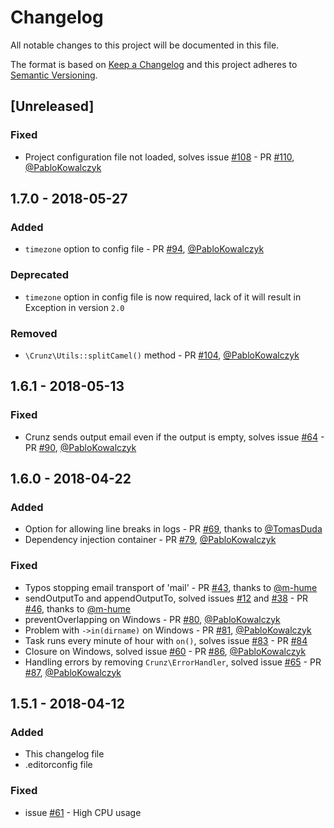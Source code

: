 # Changelog
All notable changes to this project will be documented in this file.

The format is based on [Keep a Changelog](http://keepachangelog.com/en/1.0.0/)
and this project adheres to [Semantic Versioning](http://semver.org/spec/v2.0.0.html).

## [Unreleased]

### Fixed

- Project configuration file not loaded,
solves issue [#108](https://github.com/lavary/crunz/issues/108) - PR
[#110](https://github.com/lavary/crunz/pull/110), [@PabloKowalczyk](https://github.com/PabloKowalczyk)

## 1.7.0 - 2018-05-27

### Added
- `timezone` option to config file - PR [#94](https://github.com/lavary/crunz/pull/94),
[@PabloKowalczyk](https://github.com/PabloKowalczyk)

### Deprecated
- `timezone` option in config file is now required,
lack of it will result in Exception in version `2.0`

### Removed
- `\Crunz\Utils::splitCamel()` method - PR [#104](https://github.com/lavary/crunz/pull/104),
[@PabloKowalczyk](https://github.com/PabloKowalczyk)

## 1.6.1 - 2018-05-13

### Fixed
- Crunz sends output email even if the output is empty,
solves issue [#64](https://github.com/lavary/crunz/issues/64) - PR
[#90](https://github.com/lavary/crunz/pull/90), [@PabloKowalczyk](https://github.com/PabloKowalczyk)

## 1.6.0 - 2018-04-22

### Added
- Option for allowing line breaks in logs - PR [#69](https://github.com/lavary/crunz/pull/69),
thanks to [@TomasDuda](https://github.com/TomasDuda)
- Dependency injection container - PR [#79](https://github.com/lavary/crunz/pull/79),
[@PabloKowalczyk](https://github.com/PabloKowalczyk)

### Fixed
- Typos stopping email transport of 'mail' - PR [#43](https://github.com/lavary/crunz/pull/43),
thanks to [@m-hume](https://github.com/m-hume)
- sendOutputTo and appendOutputTo, solved issues [#12](https://github.com/lavary/crunz/issues/12)
and [#38](https://github.com/lavary/crunz/issues/38) - PR [#46](https://github.com/lavary/crunz/pull/46),
thanks to [@m-hume](https://github.com/m-hume) 
- preventOverlapping on Windows - PR [#80](https://github.com/lavary/crunz/pull/80),
[@PabloKowalczyk](https://github.com/PabloKowalczyk)
- Problem with `->in(dirname)` on Windows - PR [#81](https://github.com/lavary/crunz/pull/81),
[@PabloKowalczyk](https://github.com/PabloKowalczyk)
- Task runs every minute of hour with `on()`, solves issue
[#83](https://github.com/lavary/crunz/issues/83) - PR [#84](https://github.com/lavary/crunz/pull/84)
- Closure on Windows, solved issue [#60](https://github.com/lavary/crunz/issues/60) - PR
[#86](https://github.com/lavary/crunz/pull/86), [@PabloKowalczyk](https://github.com/PabloKowalczyk)
- Handling errors by removing `Crunz\ErrorHandler`, solved issue [#65](https://github.com/lavary/crunz/issues/65) -
PR [#87](https://github.com/lavary/crunz/pull/87), [@PabloKowalczyk](https://github.com/PabloKowalczyk)

## 1.5.1 - 2018-04-12

### Added
- This changelog file
- .editorconfig file

### Fixed
- issue [#61](https://github.com/lavary/crunz/issues/61) - High CPU usage 
